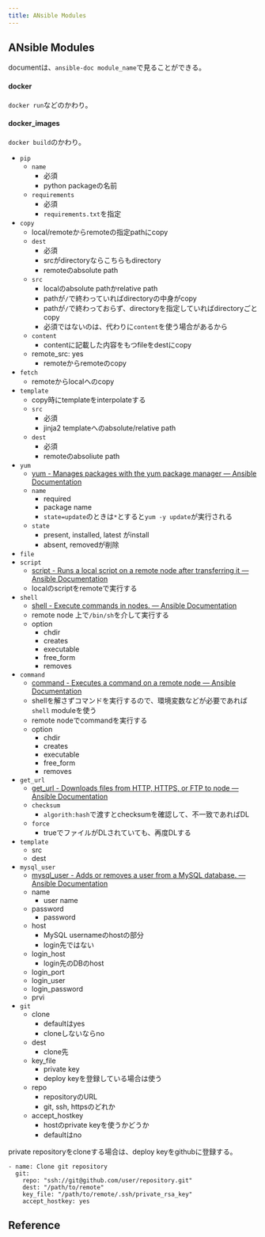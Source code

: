 ```yaml
---
title: ANsible Modules
---
```


## ANsible Modules
documentは、`ansible-doc module_name`で見ることができる。

#### docker
`docker run`などのかわり。

#### docker_images
`docker build`のかわり。


* `pip`
    * `name`
        * 必須
        * python packageの名前
    * `requirements`
        * 必須
        * `requirements.txt`を指定
* `copy`
    * local/remoteからremoteの指定pathにcopy
    * `dest`
        * 必須
        * srcがdirectoryならこちらもdirectory
        * remoteのabsolute path
    * `src`
        * localのabsolute pathかrelative path
        * pathが`/`で終わっていればdirectoryの中身がcopy
        * pathが`/`で終わっておらず、directoryを指定していればdirectoryごとcopy
        * 必須ではないのは、代わりに`content`を使う場合があるから
    * `content`
        * contentに記載した内容をもつfileをdestにcopy
    * remote_src: yes
        * remoteからremoteのcopy
* `fetch`
    * remoteからlocalへのcopy
* `template`
    * copy時にtemplateをinterpolateする
    * `src`
        * 必須
        * jinja2 templateへのabsolute/relative path
    * `dest`
        * 必須
        * remoteのabsoliute path
* `yum`
    * [yum - Manages packages with the yum package manager — Ansible Documentation](http://docs.ansible.com/ansible/latest/yum_module.html)
    * `name`
        * required
        * package name
        * `state=update`のときは`*`とすると`yum -y update`が実行される
    * `state`
        * present, installed, latest がinstall
        * absent, removedが削除
* `file`
* `script`
    * [script - Runs a local script on a remote node after transferring it — Ansible Documentation](http://docs.ansible.com/ansible/latest/script_module.html)
    * localのscriptをremoteで実行する
* `shell`
    * [shell - Execute commands in nodes. — Ansible Documentation](http://docs.ansible.com/ansible/latest/shell_module.html#shell)
    * remote node 上で`/bin/sh`を介して実行する
    * option
        * chdir
        * creates
        * executable
        * free_form
        * removes
* `command`
    * [command - Executes a command on a remote node — Ansible Documentation](http://docs.ansible.com/ansible/latest/command_module.html)
    * shellを解さずコマンドを実行するので、環境変数などが必要であれば`shell`  moduleを使う
    * remote nodeでcommandを実行する
    * option
        * chdir
        * creates
        * executable
        * free_form
        * removes
* `get_url`
    * [get_url - Downloads files from HTTP, HTTPS, or FTP to node — Ansible Documentation](http://docs.ansible.com/ansible/latest/get_url_module.html)
    * `checksum`
        * `algorith:hash`で渡すとchecksumを確認して、不一致であればDL
    * `force`
        * trueでファイルがDLされていても、再度DLする
* `template`
    * src
    * dest
* `mysql_user`
    * [mysql_user - Adds or removes a user from a MySQL database. — Ansible Documentation](http://docs.ansible.com/ansible/latest/mysql_user_module.html)
    * name
        * user name
    * password
        * password
    * host
        * MySQL usernameのhostの部分
        * login先ではない
    * login_host
        * login先のDBのhost
    * login_port
    * login_user
    * login_password
    * prvi
* `git`
    * clone
        * defaultはyes
        * cloneしないならno
    * dest
        * clone先
    * key_file
        * private key
        * deploy keyを登録している場合は使う
    * repo
        * repositoryのURL
        * git, ssh, httpsのどれか
    * accept_hostkey
        * hostのprivate keyを使うかどうか
        * defaultはno

private repositoryをcloneする場合は、deploy keyをgithubに登録する。

```
- name: Clone git repository
  git:
    repo: "ssh://git@github.com/user/repository.git"
    dest: "/path/to/remote"
    key_file: "/path/to/remote/.ssh/private_rsa_key"
    accept_hostkey: yes
```


## Reference


